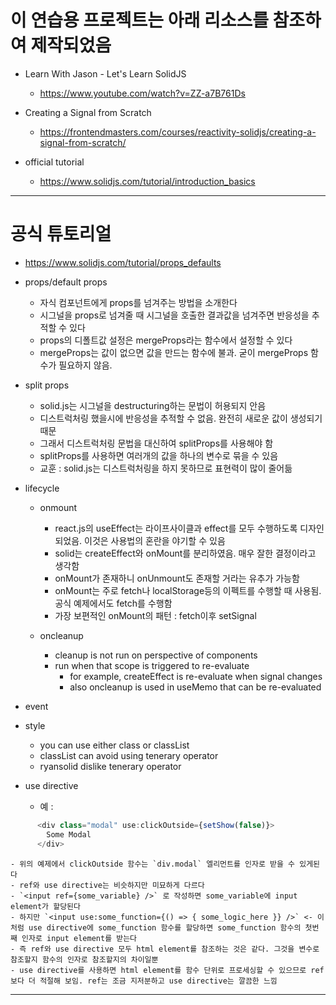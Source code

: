 # 이 연습용 프로젝트는 아래 리소스를 참조하여 제작되었음

- Learn With Jason - Let's Learn SolidJS 
    - https://www.youtube.com/watch?v=ZZ-a7B761Ds


- Creating a Signal from Scratch
    - https://frontendmasters.com/courses/reactivity-solidjs/creating-a-signal-from-scratch/

- official tutorial
    - https://www.solidjs.com/tutorial/introduction_basics

---

# 공식 튜토리얼

- https://www.solidjs.com/tutorial/props_defaults

- props/default props 
    - 자식 컴포넌트에게 props를 넘겨주는 방법을 소개한다
    - 시그널을 props로 넘겨줄 때 시그널을 호출한 결과값을 넘겨주면 반응성을 추적할 수 있다
    - props의 디폴트값 설정은 mergeProps라는 함수에서 설정할 수 있다
    - mergeProps는 값이 없으면 값을 만드는 함수에 불과. 굳이 mergeProps 함수가 필요하지 않음.

- split props
    - solid.js는 시그널을 destructuring하는 문법이 허용되지 안음
    - 디스트럭처링 했을시에 반응성을 추적할 수 없음. 완전히 새로운 값이 생성되기 때문
    - 그래서 디스트럭처링 문법을 대신하여 splitProps를 사용해야 함
    - splitProps를 사용하면 여러개의 값을 하나의 변수로 묶을 수 있음
    - 교훈 : solid.js는 디스트럭처링을 하지 못하므로 표현력이 많이 줄어듦

- lifecycle
    - onmount
        - react.js의 useEffect는 라이프사이클과 effect를 모두 수행하도록 디자인되었음. 이것은 사용법의 혼란을 야기할 수 있음
        - solid는 createEffect와 onMount를 분리하였음. 매우 잘한 결정이라고 생각함
        - onMount가 존재하니 onUnmount도 존재할 거라는 유추가 가능함
        - onMount는 주로 fetch나 localStorage등의 이펙트를 수행할 때 사용됨. 공식 예제에서도 fetch를 수행함
        - 가장 보편적인 onMount의 패턴 : fetch이후 setSignal

    - oncleanup
        - cleanup is not run on perspective of components
        - run when that scope is triggered to re-evaluate
            - for example, createEffect is re-evaluate when signal changes
            - also oncleanup is used in useMemo that can be re-evaluated
- event
- style
    - you can use either class or classList
    - classList can avoid using tenerary operator
    - ryansolid dislike tenerary operator   
- use directive
    - 예 :
```ts
      <div class="modal" use:clickOutside={setShow(false)}>
        Some Modal
      </div>
```    
    - 위의 예제에서 clickOutside 함수는 `div.modal` 엘리먼트를 인자로 받을 수 있게된다
    - ref와 use directive는 비슷하지만 미묘하게 다르다
    - `<input ref={some_variable} />` 로 작성하면 some_variable에 input element가 할당된다
    - 하지만 `<input use:some_function={() => { some_logic_here }} />` <- 이처럼 use directive에 some_function 함수를 할당하면 some_function 함수의 첫번째 인자로 input element를 받는다
    - 즉 ref와 use directive 모두 html element를 참조하는 것은 같다. 그것을 변수로 참조할지 함수의 인자로 참조할지의 차이일뿐
    - use directive를 사용하면 html element를 함수 단위로 프로세싱할 수 있으므로 ref보다 더 적절해 보임. ref는 조금 지저분하고 use directive는 깔끔한 느낌
---
